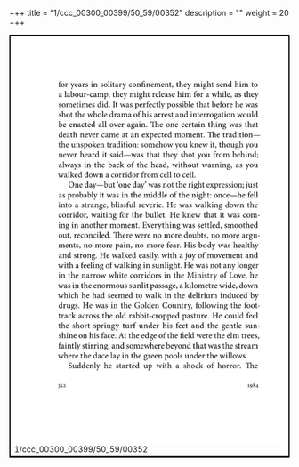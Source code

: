 +++
title = "1/ccc_00300_00399/50_59/00352"
description = ""
weight = 20
+++

<table style="border:2px solid black;max-width:800px;max-height:800px;" 
><tr><td>
<img class="center-fit-jpg"
src="/jpg_/out_jpg_1984__352.jpg">
1/ccc_00300_00399/50_59/00352
</img></td></tr></table>
